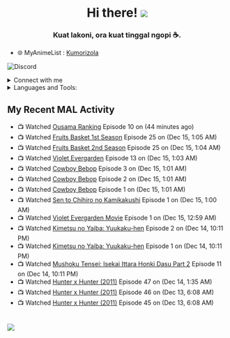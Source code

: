 <h1 align="center">Hi there! <img src="https://media.giphy.com/media/hvRJCLFzcasrR4ia7z/giphy.gif" width="25px"> </h1>
<h3 align="center">Kuat lakoni, ora kuat tinggal ngopi ☕.</h3>

- 🌐 MyAnimeList : [Kumorizola](https://myanimelist.net/animelist/Kumorizola)

![Discord](https://discord.c99.nl/widget/theme-3/761213268009943051.png)
<details>
      <summary>Connect with me</summary>
    <p align="left">
        <a href="https://www.facebook.com/kumori.hartley.1" target="blank"><img align="center"
                src="https://raw.githubusercontent.com/rahuldkjain/github-profile-readme-generator/master/src/images/icons/Social/facebook.svg"
                alt="kumori hartley" height="30" width="40" /></a>
        <a href="https://www.instagram.com/kumorizola/" target="blank"><img align="center"
                src="https://raw.githubusercontent.com/rahuldkjain/github-profile-readme-generator/master/src/images/icons/Social/instagram.svg"
                alt="kumorizola" height="30" width="40" /></a>
        <a href="https://discord.com" target="blank"><img align="center"
                src="https://raw.githubusercontent.com/rahuldkjain/github-profile-readme-generator/master/src/images/icons/Social/discord.svg"
                alt="Kumori#5882" height="30" width="40" /></a>
    </p>
</details>

<details>
    <summary align="left">Languages and Tools:</summary>
<p align="left">
      <a href="https://www.w3schools.com/css/" target="_blank">
        <img src="https://raw.githubusercontent.com/devicons/devicon/master/icons/css3/css3-original-wordmark.svg"
            alt="css3" width="40" height="40" /> </a> <a href="https://www.w3.org/html/" target="_blank"> <img
            src="https://raw.githubusercontent.com/devicons/devicon/master/icons/html5/html5-original-wordmark.svg"
            alt="html5" width="40" height="40" /> </a> <a href="https://www.java.com" target="_blank"> <img
            src="https://raw.githubusercontent.com/devicons/devicon/master/icons/java/java-original.svg" alt="java"
            width="40" height="40" /> </a> <a href="https://developer.mozilla.org/en-US/docs/Web/JavaScript"
            target="_blank"> <img
            src="https://raw.githubusercontent.com/devicons/devicon/master/icons/javascript/javascript-original.svg"
            alt="javascript" width="40" height="40" /> </a> <a href="https://nodejs.org" target="_blank"> <img
            src="https://raw.githubusercontent.com/devicons/devicon/master/icons/nodejs/nodejs-original-wordmark.svg"
            alt="nodejs" width="40" height="40" /> </a> <a href="https://www.python.org" target="_blank"> <img
            src="https://raw.githubusercontent.com/devicons/devicon/master/icons/python/python-original.svg"
            alt="python" width="40" height="40" /> </a> <a href="https://www.typescriptlang.org/" target="_blank"> <img
            src="https://raw.githubusercontent.com/devicons/devicon/master/icons/typescript/typescript-original.svg" 
            alt="typescript" width="40" height="40" /> </a> <a href="https://www.photoshop.com/en" target="_blank"> <img
            src="https://upload.wikimedia.org/wikipedia/commons/a/af/Adobe_Photoshop_CC_icon.svg" alt="photoshop" width="40" height="40"/> </a>
            <a href="https://www.adobe.com/products/premiere.html" target="_blank"> <img
            src="https://upload.wikimedia.org/wikipedia/commons/4/40/Adobe_Premiere_Pro_CC_icon.svg" alt="Premiere pro" width="40" height="40"/> </a>
            <a href="https://www.adobe.com/in/products/illustrator.html" target="_blank"> <img 
            src="https://upload.wikimedia.org/wikipedia/commons/f/fb/Adobe_Illustrator_CC_icon.svg" alt="illustrator" width="40" height="40"/> </a>
      
 </details>
 
 <h2> My Recent MAL Activity</h2>
<!-- MAL_ACTIVITY:start -->

- 📺 Watched [Ousama Ranking](https://MyAnimeList.net/anime.php?id=40834) Episode 10 on (44 minutes ago)
- 📺 Watched [Fruits Basket 1st Season](https://MyAnimeList.net/anime.php?id=38680) Episode 25 on (Dec 15, 1:05 AM)
- 📺 Watched [Fruits Basket 2nd Season](https://MyAnimeList.net/anime.php?id=40417) Episode 25 on (Dec 15, 1:04 AM)
- 📺 Watched [Violet Evergarden](https://MyAnimeList.net/anime.php?id=33352) Episode 13 on (Dec 15, 1:03 AM)
- 📺 Watched [Cowboy Bebop](https://MyAnimeList.net/anime.php?id=1) Episode 3 on (Dec 15, 1:01 AM)
- 📺 Watched [Cowboy Bebop](https://MyAnimeList.net/anime.php?id=1) Episode 2 on (Dec 15, 1:01 AM)
- 📺 Watched [Cowboy Bebop](https://MyAnimeList.net/anime.php?id=1) Episode 1 on (Dec 15, 1:01 AM)
- 📺 Watched [Sen to Chihiro no Kamikakushi](https://MyAnimeList.net/anime.php?id=199) Episode 1 on (Dec 15, 1:00 AM)
- 📺 Watched [Violet Evergarden Movie](https://MyAnimeList.net/anime.php?id=37987) Episode 1 on (Dec 15, 12:59 AM)
- 📺 Watched [Kimetsu no Yaiba: Yuukaku-hen](https://MyAnimeList.net/anime.php?id=47778) Episode 2 on (Dec 14, 10:11 PM)
- 📺 Watched [Kimetsu no Yaiba: Yuukaku-hen](https://MyAnimeList.net/anime.php?id=47778) Episode 1 on (Dec 14, 10:11 PM)
- 📺 Watched [Mushoku Tensei: Isekai Ittara Honki Dasu Part 2](https://MyAnimeList.net/anime.php?id=45576) Episode 11 on (Dec 14, 10:11 PM)
- 📺 Watched [Hunter x Hunter (2011)](https://MyAnimeList.net/anime.php?id=11061) Episode 47 on (Dec 14, 1:35 AM)
- 📺 Watched [Hunter x Hunter (2011)](https://MyAnimeList.net/anime.php?id=11061) Episode 46 on (Dec 13, 6:08 AM)
- 📺 Watched [Hunter x Hunter (2011)](https://MyAnimeList.net/anime.php?id=11061) Episode 45 on (Dec 13, 6:08 AM)

<!-- MAL_ACTIVITY:end -->

  
<h2 align="left"> <img src="https://media.discordapp.net/attachments/918405470073520168/919220018355523584/ezgif.com-gif-maker_1.gif">
